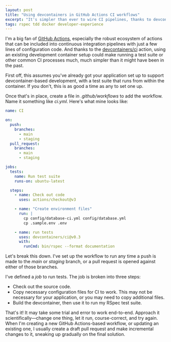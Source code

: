 ```yaml
---
layout: post
title: "Using devcontainers in GitHub Actions CI workflows"
excerpt: "It's simpler than ever to wire CI pipelines, thanks to devcontainers. Here's how I run Rails test suites these days in GitHub workflows."
tags: rspec tdd docker developer-experience
---
```


I'm a big fan of [GitHub Actions](https://github.com/features/actions), especially the robust ecosystem of actions that can be included into continuous integration pipelines with just a few lines of configuration code. And thanks to the [devcontainers/ci](https://github.com/devcontainers/ci) action, using an existing development container setup could make running a test suite or other common CI processes much, much simpler than it might have been in the past.

First off, this assumes you've already got your application set up to support devcontainer-based development, with a test suite that runs from within the container. If you don't, this is as good a time as any to set one up.

Once that's in place, create a file in _.github/workflows_ to add the workflow. Name it something like _ci.yml_. Here's what mine looks like:

```yaml
name: CI

on:
  push:
    branches:
      - main
      - staging
  pull_request:
    branches:
      - main
      - staging

jobs:
  tests:
    name: Run test suite
    runs-on: ubuntu-latest

  steps:
    - name: Check out code
      uses: actions/checkout@v3

    - name: "Create environment files"
      run: |
        cp config/database-ci.yml config/database.yml
        cp .sample.env .env

    - name: run tests
      uses: devcontainers/ci@v0.3
      with:
        runCmd: bin/rspec --format documentation
```

Let's break this down. I've set up the workflow to run any time a push is made to the _main_ or _staging_ branch, or a pull request is opened against either of those branches.

I've defined a _job_ to run tests. The job is broken into three steps:

- Check out the source code.
- Copy necessary configuration files for CI to work. This may not be necessary for your application, or you may need to copy additional files.
- Build the devcontainer, then use it to run my RSpec test suite.

That's it! It may take some trial and error to work end-to-end. Approach it scientifically—change one thing, let it run, course-correct, and try again. When I'm creating a new GitHub Actions-based workflow, or updating an existing one, I usually create a draft pull request and make incremental changes to it, sneaking up gradually on the final solution.

